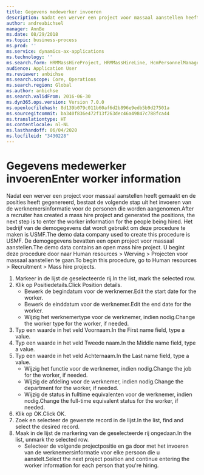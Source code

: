 ```yaml
---
title: Gegevens medewerker invoeren
description: Nadat een werver een project voor massaal aanstellen heeft gemaakt en de posities heeft gegenereerd, bestaat de volgende stap uit het invoeren van de werknemersinformatie voor de personen die worden aangenomen.
author: andreabichsel
manager: AnnBe
ms.date: 08/29/2018
ms.topic: business-process
ms.prod: ''
ms.service: dynamics-ax-applications
ms.technology: ''
ms.search.form: HRMMassHireProject, HRMMassHireLine, HcmPersonnelManagementWorkspace
audience: Application User
ms.reviewer: anbichse
ms.search.scope: Core, Operations
ms.search.region: Global
ms.author: anbichse
ms.search.validFrom: 2016-06-30
ms.dyn365.ops.version: Version 7.0.0
ms.openlocfilehash: 8d139b079c011b60af6d2b896e9edb5b9d27501a
ms.sourcegitcommit: ba340f836e472f13f263dec46a49847c788fca44
ms.translationtype: HT
ms.contentlocale: nl-NL
ms.lasthandoff: 06/04/2020
ms.locfileid: "3430228"
---
```

# <a name="enter-worker-information"></a><span data-ttu-id="05ef5-103">Gegevens medewerker invoeren</span><span class="sxs-lookup"><span data-stu-id="05ef5-103">Enter worker information</span></span>



<span data-ttu-id="05ef5-104">Nadat een werver een project voor massaal aanstellen heeft gemaakt en de posities heeft gegenereerd, bestaat de volgende stap uit het invoeren van de werknemersinformatie voor de personen die worden aangenomen.</span><span class="sxs-lookup"><span data-stu-id="05ef5-104">After a recruiter has created a mass hire project and generated the positions, the next step is to enter the worker information for the people being hired.</span></span> <span data-ttu-id="05ef5-105">Het bedrijf van de demogegevens dat wordt gebruikt om deze procedure te maken is USMF.</span><span class="sxs-lookup"><span data-stu-id="05ef5-105">The demo data company used to create this procedure is USMF.</span></span> <span data-ttu-id="05ef5-106">De demogegevens bevatten een open project voor massaal aanstellen.</span><span class="sxs-lookup"><span data-stu-id="05ef5-106">The demo data contains an open mass hire project.</span></span> <span data-ttu-id="05ef5-107">U begint deze procedure door naar Human resources > Werving > Projecten voor massaal aanstellen te gaan.</span><span class="sxs-lookup"><span data-stu-id="05ef5-107">To begin this procedure, go to Human resources > Recruitment > Mass hire projects.</span></span>

1. <span data-ttu-id="05ef5-108">Markeer in de lijst de geselecteerde rij.</span><span class="sxs-lookup"><span data-stu-id="05ef5-108">In the list, mark the selected row.</span></span>
2. <span data-ttu-id="05ef5-109">Klik op Positiedetails.</span><span class="sxs-lookup"><span data-stu-id="05ef5-109">Click Position details.</span></span>
    * <span data-ttu-id="05ef5-110">Bewerk de begindatum voor de werknemer.</span><span class="sxs-lookup"><span data-stu-id="05ef5-110">Edit the start date for the worker.</span></span>  
    * <span data-ttu-id="05ef5-111">Bewerk de einddatum voor de werknemer.</span><span class="sxs-lookup"><span data-stu-id="05ef5-111">Edit the end date for the worker.</span></span>  
    * <span data-ttu-id="05ef5-112">Wijzig het werknemertype voor de werknemer, indien nodig.</span><span class="sxs-lookup"><span data-stu-id="05ef5-112">Change the worker type for the worker, if needed.</span></span>  
3. <span data-ttu-id="05ef5-113">Typ een waarde in het veld Voornaam.</span><span class="sxs-lookup"><span data-stu-id="05ef5-113">In the First name field, type a value.</span></span>
4. <span data-ttu-id="05ef5-114">Typ een waarde in het veld Tweede naam.</span><span class="sxs-lookup"><span data-stu-id="05ef5-114">In the Middle name field, type a value.</span></span>
5. <span data-ttu-id="05ef5-115">Typ een waarde in het veld Achternaam.</span><span class="sxs-lookup"><span data-stu-id="05ef5-115">In the Last name field, type a value.</span></span>
    * <span data-ttu-id="05ef5-116">Wijzig het functie voor de werknemer, indien nodig.</span><span class="sxs-lookup"><span data-stu-id="05ef5-116">Change the job for the worker, if needed.</span></span>  
    * <span data-ttu-id="05ef5-117">Wijzig de afdeling voor de werknemer, indien nodig.</span><span class="sxs-lookup"><span data-stu-id="05ef5-117">Change the department for the worker, if needed.</span></span>  
    * <span data-ttu-id="05ef5-118">Wijzig de status in fulltime equivalenten voor de werknemer, indien nodig.</span><span class="sxs-lookup"><span data-stu-id="05ef5-118">Change the full-time equivalent status for the worker, if needed.</span></span>  
6. <span data-ttu-id="05ef5-119">Klik op OK.</span><span class="sxs-lookup"><span data-stu-id="05ef5-119">Click OK.</span></span>
7. <span data-ttu-id="05ef5-120">Zoek en selecteer de gewenste record in de lijst.</span><span class="sxs-lookup"><span data-stu-id="05ef5-120">In the list, find and select the desired record.</span></span>
8. <span data-ttu-id="05ef5-121">Maak in de lijst de markering van de geselecteerde rij ongedaan.</span><span class="sxs-lookup"><span data-stu-id="05ef5-121">In the list, unmark the selected row.</span></span>
    * <span data-ttu-id="05ef5-122">Selecteer de volgende projectpositie en ga door met het invoeren van de werknemersinformatie voor elke persoon die u aanstelt.</span><span class="sxs-lookup"><span data-stu-id="05ef5-122">Select the next project position and continue entering the worker information for each person that you're hiring.</span></span>  


